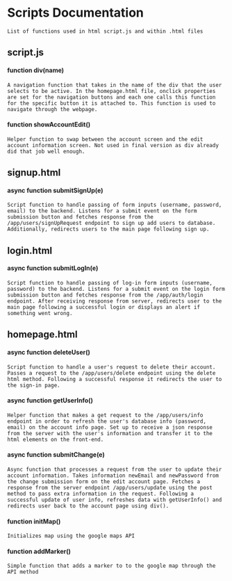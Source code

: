 # Scripts Documentation
```
List of functions used in html script.js and within .html files
```
## script.js
#### function div(name)
```A navigation function that takes in the name of the div that the user selects to be active. In the homepage.html file, onclick properties are set for the navigation buttons and each one calls this function for the specific button it is attached to. This function is used to navigate through the webpage.```

#### function showAccountEdit()
```Helper function to swap between the account screen and the edit account information screen. Not used in final version as div already did that job well enough.```
## signup.html
#### async function submitSignUp(e)
```Script function to handle passing of form inputs (username, password, email) to the backend. Listens for a submit event on the form submission button and fetches response from the /app/users/signUpRequest endpoint to sign up add users to database. Additionally, redirects users to the main page following sign up.```

## login.html
#### async function submitLogIn(e)
```Script function to handle passing of log-in form inputs (username, password) to the backend. Listens for a submit event on the login form submission button and fetches response from the /app/auth/login endpoint. After receiving response from server, redirects user to the main page following a successful login or displays an alert if something went wrong.```
## homepage.html
#### async function deleteUser()
```Script function to handle a user's request to delete their account. Passes a request to the /app/users/delete endpoint using the delete html method. Following a successful response it redirects the user to the sign-in page.```
#### async function getUserInfo()
```Helper function that makes a get request to the /app/users/info endpoint in order to refresh the user's database info (password, email) on the account info page. Set up to receive a json response from the server with the user's information and transfer it to the html elements on the front-end.```
#### async function submitChange(e)
```Async function that processes a request from the user to update their account information. Takes information newEmail and newPassword from the change submission form on the edit account page. Fetches a response from the server endpoint /app/users/update using the post method to pass extra information in the request. Following a successful update of user info, refreshes data with getUserInfo() and redirects user back to the account page using div().```
#### function initMap()
```Initializes map using the google maps API ```
#### function addMarker()
```Simple function that adds a marker to to the google map through the API method```
